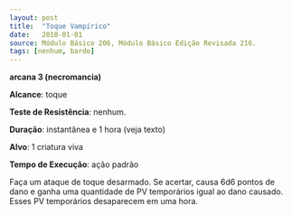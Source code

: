 ```yaml
---
layout: post
title:  "Toque Vampírico"
date:   2018-01-01
source: Módulo Básico 206, Módulo Básico Edição Revisada 216.
tags: [nenhum, bardo]
---
```


**arcana 3 (necromancia)**

**Alcance**: toque

**Teste de Resistência**: nenhum.

**Duração**: instantânea e 1 hora (veja texto)

**Alvo**: 1 criatura viva

**Tempo de Execução**: ação padrão

Faça um ataque de toque desarmado.
Se acertar, causa 6d6 pontos de dano e ganha uma quantidade de PV temporários igual ao dano causado. Esses PV temporários desaparecem em uma hora.

